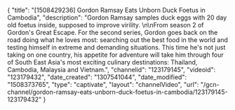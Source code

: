 {
    "title": "[1508429236] Gordon Ramsay Eats Unborn Duck Foetus in Cambodia",
    "description": "Gordon Ramsay samples duck eggs with 20 day old foetus inside, supposed to improve virility. \n\nFrom season 2 of Gordon's Great Escape. For the second series, Gordon goes back on the road doing what he loves most: searching out the best food in the world and testing himself in extreme and demanding situations. This time he's not just taking on one country, his appetite for adventure will take him through four of South East Asia's most exciting culinary destinations: Thailand, Cambodia, Malaysia and Vietnam.",
    "channelid": "123179145",
    "videoid": "123179432",
    "date_created": "1307541044",
    "date_modified": "1508373765",
    "type": "captivate",
    "layout": "channelVideo",
    "url": "\/gcn-channel\/gordon-ramsay-eats-unborn-duck-foetus-in-cambodia\/123179145-123179432"
}